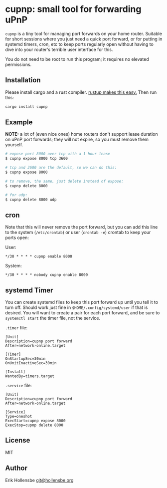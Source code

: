 # cupnp: small tool for forwarding uPnP

`cupnp` is a tiny tool for managing port forwards on your home router. Suitable for short sessions where you just need a quick port forward, or for putting in systemd timers, cron, etc to keep ports regularly open without having to dive into your router's terrible user interface for this.

You do not need to be root to run this program; it requires no elevated permissions.

## Installation

Please install cargo and a rust compiler. [rustup makes this easy.](https://rustup.rs) Then run this:

```bash
cargo install cupnp
```

## Example

**NOTE:** a lot of (even nice ones) home routers don't support lease duration on uPnP port forwards; they will not expire, so you must remove them yourself.

```bash
# expose port 8000 over tcp with a 1 hour lease
$ cupnp expose 8000 tcp 3600

# tcp and 3600 are the default, so we can do this:
$ cupnp expose 8000

# to remove, the same, just delete instead of expose:
$ cupnp delete 8000

# for udp:
$ cupnp delete 8000 udp
```

## cron

Note that this will never remove the port forward, but you can add this line to the system (`/etc/crontab`) or user (`crontab -e`) crontab to keep your ports open:

User:

```cron
*/30 * * * * cupnp enable 8000
```

System:

```cron
*/30 * * * * nobody cupnp enable 8000
```

## systemd Timer

You can create systemd files to keep this port forward up until you tell it to turn off. Should work just fine in `$HOME/.config/systemd/user` if that is desired. You will want to create a pair for each port forward, and be sure to `systemctl start` the timer file, not the service.

`.timer` file:

```systemd
[Unit]
Description=cupnp port forward
After=network-online.target

[Timer]
OnStartupSec=30min
OnUnitInactiveSec=30min

[Install]
WantedBy=timers.target
```

`.service` file:

```systemd
[Unit]
Description=cupnp port forward
After=network-online.target

[Service]
Type=oneshot
ExecStart=cupnp expose 8000
ExecStop=cupnp delete 8000
```

## License

MIT

## Author

Erik Hollensbe <git@hollensbe.org>
